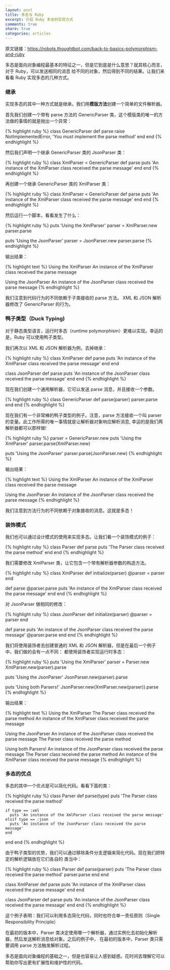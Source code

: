 ```yaml
---
layout: post
title: 多态与 Ruby
excerpt: 介绍 Ruby 多态的实现方式
comments: true
share: true
categories: articles
---
```


原文链接：https://robots.thoughtbot.com/back-to-basics-polymorphism-and-ruby

多态是面向对象编程最基本的特征之一，但是它到底是什么意思？就其核心而言，对于 Ruby，可以发送相同的消息
给不同的对象，然后得到不同的结果。让我们来看看 Ruby 实现多态的几种方式。

### 继承

实现多态的其中一种方式就是继承。我们用**模版方法**创建一个简单的文件解析器。

首先我们创建一个带有 parse 方法的 GenericParser 类，这个模版类的唯一的方法做的事情的就是抛出一个异常：

{% highlight ruby %}
class GenericParser
  def parse
    raise NotImplementedError, 'You must implement the parse method'
  end
end
{% endhighlight %}

然后我们声明一个继承 GenericParser 类的 JsonParser 类：

{% highlight ruby %}
class XmlParser < GenericParser
  def parse
    puts 'An instance of the XmlParser class received the parse message'
  end
end
{% endhighlight %}

再创建一个继承 GenericParser 类的 XmlParser 类：

{% highlight ruby %}
class XmlParser < GenericParser
  def parse
    puts 'An instance of the XmlParser class received the parse message'
  end
end
{% endhighlight %}

然后运行一个脚本，看看发生了什么：

{% highlight ruby %}
puts 'Using the XmlParser'
parser = XmlParser.new
parser.parse

puts 'Using the JsonParser'
parser = JsonParser.new
parser.parse
{% endhighlight %}

输出结果：

{% highlight text %}
Using the XmlParser
An instance of the XmlParser class received the parse message

Using the JsonParser
An instance of the JsonParser class received the parse message
{% endhighlight %}

我们注意到代码行为的不同依赖于子类接收的 parse 方法。 XML 和 JSON 解析器修改了 GenericParser 的行为。

### 鸭子类型（Duck Typing)

对于静态类型语言，运行时多态（runtime polymorphism）更难以实现。幸运的是，Ruby 可以使用鸭子类型。

我们再次以 XML 和 JSON 解析器为例，去掉继承：

{% highlight ruby %}
class XmlParser
  def parse
    puts 'An instance of the XmlParser class received the parse message'
  end
end

class JsonParser
  def parse
    puts 'An instance of the JsonParser class received the parse message'
  end
end
{% endhighlight %}

现在我们创建一个通用解析器，它可以发送 parse 消息，并且接收一个参数。

{% highlight ruby %}
class GenericParser
  def parse(parser)
    parser.parse
  end
end
{% endhighlight %}

现在我们有一个非常棒的鸭子类型的例子。注意，parse 方法接收一个叫 parser 的变量。此工作所需的唯一事情就是让解析器对象响应解析消息,
幸运的是我们两解析器都可以那样做!

{% highlight ruby %}
parser = GenericParser.new
puts 'Using the XmlParser'
parser.parse(XmlParser.new)

puts 'Using the JsonParser'
parser.parse(JsonParser.new)
{% endhighlight %}

输出结果：

{% highlight text %}
Using the XmlParser
An instance of the XmlParser class received the parse message

Using the JsonParser
An instance of the JsonParser class received the parse message
{% endhighlight %}

我们注意到方法行为的不同依赖于对象接收的消息。这就是多态！

### 装饰模式

我们也可以通过设计模式的使用来实现多态。让我们看一个装饰模式的例子：

{% highlight ruby %}
class Parser
  def parse
    puts 'The Parser class received the parse method'
  end
end
{% endhighlight %}

我们需要修改 XmlParser 类，让它包含一个带有解析器参数的构造方法。

{% highlight ruby %}
class XmlParser
  def initialize(parser)
    @parser = parser
  end

  def parse
    @parser.parse
    puts 'An instance of the XmlParser class received the parse message'
  end
end
{% endhighlight %}

对 JsonParser 做相同的修改：

{% highlight ruby %}
class JsonParser
  def initialize(parser)
    @parser = parser
  end

  def parse
    puts 'An instance of the JsonParser class received the parse message'
    @parser.parse
  end
end
{% endhighlight %}

我们将使用装饰者去创建普通的 XML 和 JSON 解析器，但是在最后一个例子中，我们做的会有一点不同：
都使用装饰者实现运行时多态：

{% highlight ruby %}
puts 'Using the XmlParser'
parser = Parser.new
XmlParser.new(parser).parse

puts 'Using the JsonParser'
JsonParser.new(parser).parse

puts 'Using both Parsers!'
JsonParser.new(XmlParser.new(parser)).parse
{% endhighlight %}

输出结果：

{% highlight text %}
Using the XmlParser
The Parser class received the parse method
An instance of the XmlParser class received the parse message

Using the JsonParser
An instance of the JsonParser class received the parse message
The Parser class received the parse method

Using both Parsers!
An instance of the JsonParser class received the parse message
The Parser class received the parse method
An instance of the XmlParser class received the parse message
{% endhighlight %}

### 多态的优点

多态的其中一个优点是可以简化代码。看看下面的类：

{% highlight ruby %}
class Parser
  def parse(type)
    puts 'The Parser class received the parse method'

    if type == :xml
      puts 'An instance of the XmlParser class received the parse message'
    elsif type == :json
      puts 'An instance of the JsonParser class received the parse message'
    end
  end
end
{% endhighlight %}

由于鸭子类型的优势，我们可以通过移除条件分支逻辑来简化代码。现在我们把特定的解析逻辑放在它们各自的
类当中：

{% highlight ruby %}
class Parser
  def parse(parser)
    puts 'The Parser class received the parse method'
    parser.parse
  end
end

class XmlParser
  def parse
    puts 'An instance of the XmlParser class received the parse message'
  end
end

class JsonParser
  def parse
    puts 'An instance of the JsonParser class received the parse message'
  end
end
{% endhighlight %}

这个例子表明：我们可以利用多态简化代码，同时也符合单一责任原则（Single Responsibility Principle）

在最初的版本中，Parser 类决定使用哪一个解析器，通过实例化去初始化解析器，然后发送解析消息给对象。之后的例子中，
在最初的版本中，Parser 类只需要调用 parse 方法触发解析过程。

多态是面向对象编程的基础之一，但是也容易让人感到疑惑。花时间去理解它可以帮助你写出更有扩展性和维护性的代码。
